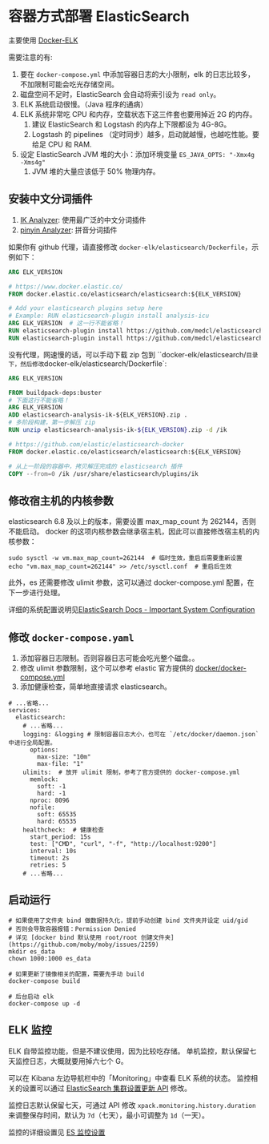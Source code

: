 # 容器方式部署 ElasticSearch

主要使用 [Docker-ELK](https://github.com/deviantony/docker-elk.git)

需要注意的有: 

1. 要在 `docker-compose.yml` 中添加容器日志的大小限制，elk 的日志比较多，不加限制可能会吃光存储空间。
1. 磁盘空间不足时，ElasticSearch 会自动将索引设为 `read only`。
2. ELK 系统启动很慢。（Java 程序的通病）
3. ELK 系统非常吃 CPU 和内存，空载状态下这三件套也要用掉近 2G 的内存。
   1. 建议 ElasticSearch  和 Logstash 的内存上下限都设为 4G-8G。
   2. Logstash 的 pipelines （定时同步）越多，启动就越慢，也越吃性能。要给足 CPU 和 RAM.
4. 设定 ElasticSearch JVM 堆的大小：添加环境变量 `ES_JAVA_OPTS: "-Xmx4g -Xms4g"`
   1. JVM 堆的大量应该低于 50% 物理内存。

## 安装中文分词插件

1. [IK Analyzer](https://github.com/medcl/elasticsearch-analysis-ik): 使用最广泛的中文分词插件
2. [pinyin Analyzer](elasticsearch-analysis-pinyin): 拼音分词插件

如果你有 github 代理，请直接修改 `docker-elk/elasticsearch/Dockerfile`，示例如下：

```dockerfile
ARG ELK_VERSION

# https://www.docker.elastic.co/
FROM docker.elastic.co/elasticsearch/elasticsearch:${ELK_VERSION}

# Add your elasticsearch plugins setup here
# Example: RUN elasticsearch-plugin install analysis-icu
ARG ELK_VERSION  # 这一行不能省略！
RUN elasticsearch-plugin install https://github.com/medcl/elasticsearch-analysis-ik/releases/download/v6.3.0/elasticsearch-analysis-ik-6.3.0.zip
RUN elasticsearch-plugin install https://github.com/medcl/elasticsearch-analysis-ik/releases/download/v6.3.0/elasticsearch-analysis-pinyin-6.3.0.zip
```

没有代理，网速慢的话，可以手动下载 zip 包到 ``docker-elk/elasticsearch/` 目录下，然后修改 `docker-elk/elasticsearch/Dockerfile`:

```dockerfile
ARG ELK_VERSION

FROM buildpack-deps:buster
# 下面这行不能省略！
ARG ELK_VERSION
ADD elasticsearch-analysis-ik-${ELK_VERSION}.zip .
# 多阶段构建，第一步解压 zip
RUN unzip elasticsearch-analysis-ik-${ELK_VERSION}.zip -d /ik

# https://github.com/elastic/elasticsearch-docker
FROM docker.elastic.co/elasticsearch/elasticsearch:${ELK_VERSION}

# 从上一阶段的容器中，拷贝解压完成的 elasticsearch 插件
COPY --from=0 /ik /usr/share/elasticsearch/plugins/ik
```


## 修改宿主机的内核参数

elasticsearch 6.8 及以上的版本，需要设置 max_map_count 为 262144，否则不能启动。
docker 的这项内核参数会继承宿主机，因此可以直接修改宿主机的内核参数：
```shell
sudo sysctl -w vm.max_map_count=262144  # 临时生效，重启后需要重新设置
echo "vm.max_map_count=262144" >> /etc/sysctl.conf  # 重启后生效
```

此外，es 还需要修改 ulimit 参数，这可以通过  docker-compose.yml 配置，在下一步进行处理。

详细的系统配置说明见[ElasticSearch Docs - Important System Configuration](https://www.elastic.co/guide/en/elasticsearch/reference/current/system-config.html)

## 修改 `docker-compose.yaml`

1. 添加容器日志限制。否则容器日志可能会吃光整个磁盘。。
1. 修改 ulimit 参数限制，这个可以参考 elastic 官方提供的 [docker/docker-compose.yml](https://github.com/elastic/elasticsearch/blob/master/distribution/docker/docker-compose.yml)
2. 添加健康检查，简单地直接请求 elasticsearch。

```docker-compose
# ...省略...
services:
  elasticsearch:
    # ...省略...
    logging: &logging # 限制容器日志大小，也可在 `/etc/docker/daemon.json` 中进行全局配置。
      options:
        max-size: "10m"
        max-file: "1"
    ulimits:  # 放开 ulimit 限制，参考了官方提供的 docker-compose.yml
      memlock:
        soft: -1
        hard: -1
      nproc: 8096
      nofile:
        soft: 65535
        hard: 65535
    healthcheck:  # 健康检查
      start_period: 15s
      test: ["CMD", "curl", "-f", "http://localhost:9200"]
      interval: 10s
      timeout: 2s
      retries: 5
    # ...省略...
```

## 启动运行

```shell
# 如果使用了文件夹 bind 做数据持久化，提前手动创建 bind 文件夹并设定 uid/gid
# 否则会导致容器报错：Permission Denied
# 详见 [docker bind 默认使用 root/root 创建文件夹](https://github.com/moby/moby/issues/2259)
mkdir es_data
chown 1000:1000 es_data

# 如果更新了镜像相关的配置，需要先手动 build
docker-compose build

# 后台启动 elk
docker-compose up -d
```


## ELK 监控

ELK 自带监控功能，但是不建议使用，因为比较吃存储。
单机监控，默认保留七天监控日志，大概就要用掉六七个 G。

可以在 Kibana 左边导航栏中的「Monitoring」中查看 ELK 系统的状态。
监控相关的设置可以通过 [ElasticSearch 集群设置更新 API](https://www.elastic.co/guide/en/elasticsearch/reference/current/cluster-update-settings.html) 修改。

监控日志默认保留七天，可通过 API 修改 `xpack.monitoring.history.duration` 来调整保存时间，默认为 `7d`（七天），最小可调整为 `1d`（一天）。

监控的详细设置见 [ES 监控设置](https://www.elastic.co/guide/en/elasticsearch/reference/current/monitoring-settings.html#monitoring-collection-settings)

